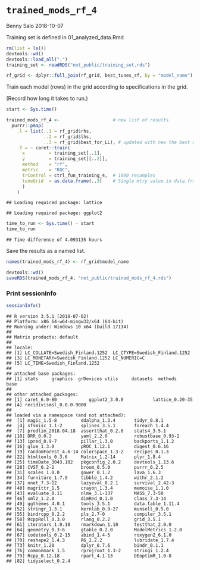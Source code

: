 `trained_mods_rf_4`
================
Benny Salo
2018-10-07

Training set is defined in 01\_analyzed\_data.Rmd

``` r
rm(list = ls())
devtools::wd()
devtools::load_all(".")
training_set <- readRDS("not_public/training_set.rds")
```

``` r
rf_grid <- dplyr::full_join(rf_grid, best_tunes_rf, by = "model_name")
```

Train each model (rows) in the grid according to specifications in the grid.

(Record how long it takes to run.)

``` r
start <- Sys.time()

trained_mods_rf_4 <-                    # new list of results
  purrr::pmap(
    .l = list(..1 = rf_grid$rhs,
              ..2 = rf_grid$lhs,
              ..3 = rf_grid$best_for_LL), # updated with new the best mtry value
    .f = ~ caret::train(
      x         = training_set[..1],
      y         = training_set[[..2]],
      method    = "rf",
      metric    = "ROC",
      trControl = ctrl_fun_training_4,  # 1000 resamples
      tuneGrid  = as.data.frame(..3)    # Single mtry value in data.frame
      )
    )
```

    ## Loading required package: lattice

    ## Loading required package: ggplot2

``` r
time_to_run <- Sys.time() - start
time_to_run
```

    ## Time difference of 4.093135 hours

Save the results as a named list.

``` r
names(trained_mods_rf_4) <- rf_grid$model_name
```

``` r
devtools::wd()
saveRDS(trained_mods_rf_4, "not_public/trained_mods_rf_4.rds")
```

### Print sessionInfo

``` r
sessionInfo()
```

    ## R version 3.5.1 (2018-07-02)
    ## Platform: x86_64-w64-mingw32/x64 (64-bit)
    ## Running under: Windows 10 x64 (build 17134)
    ## 
    ## Matrix products: default
    ## 
    ## locale:
    ## [1] LC_COLLATE=Swedish_Finland.1252  LC_CTYPE=Swedish_Finland.1252   
    ## [3] LC_MONETARY=Swedish_Finland.1252 LC_NUMERIC=C                    
    ## [5] LC_TIME=Swedish_Finland.1252    
    ## 
    ## attached base packages:
    ## [1] stats     graphics  grDevices utils     datasets  methods   base     
    ## 
    ## other attached packages:
    ## [1] caret_6.0-80            ggplot2_3.0.0           lattice_0.20-35        
    ## [4] recidivismsl_0.0.0.9000
    ## 
    ## loaded via a namespace (and not attached):
    ##  [1] magic_1.5-8         ddalpha_1.3.4       tidyr_0.8.1        
    ##  [4] sfsmisc_1.1-2       splines_3.5.1       foreach_1.4.4      
    ##  [7] prodlim_2018.04.18  assertthat_0.2.0    stats4_3.5.1       
    ## [10] DRR_0.0.3           yaml_2.2.0          robustbase_0.93-2  
    ## [13] ipred_0.9-7         pillar_1.3.0        backports_1.1.2    
    ## [16] glue_1.3.0          pROC_1.12.1         digest_0.6.16      
    ## [19] randomForest_4.6-14 colorspace_1.3-2    recipes_0.1.3      
    ## [22] htmltools_0.3.6     Matrix_1.2-14       plyr_1.8.4         
    ## [25] timeDate_3043.102   pkgconfig_2.0.2     devtools_1.13.6    
    ## [28] CVST_0.2-2          broom_0.5.0         purrr_0.2.5        
    ## [31] scales_1.0.0        gower_0.1.2         lava_1.6.3         
    ## [34] furniture_1.7.9     tibble_1.4.2        withr_2.1.2        
    ## [37] nnet_7.3-12         lazyeval_0.2.1      survival_2.42-3    
    ## [40] magrittr_1.5        crayon_1.3.4        memoise_1.1.0      
    ## [43] evaluate_0.11       nlme_3.1-137        MASS_7.3-50        
    ## [46] xml2_1.2.0          dimRed_0.1.0        class_7.3-14       
    ## [49] ggthemes_4.0.1      tools_3.5.1         data.table_1.11.4  
    ## [52] stringr_1.3.1       kernlab_0.9-27      munsell_0.5.0      
    ## [55] bindrcpp_0.2.2      pls_2.7-0           compiler_3.5.1     
    ## [58] RcppRoll_0.3.0      rlang_0.2.2         grid_3.5.1         
    ## [61] iterators_1.0.10    rmarkdown_1.10      testthat_2.0.0     
    ## [64] geometry_0.3-6      gtable_0.2.0        ModelMetrics_1.2.0 
    ## [67] codetools_0.2-15    abind_1.4-5         roxygen2_6.1.0     
    ## [70] reshape2_1.4.3      R6_2.2.2            lubridate_1.7.4    
    ## [73] knitr_1.20          dplyr_0.7.6         bindr_0.1.1        
    ## [76] commonmark_1.5      rprojroot_1.3-2     stringi_1.2.4      
    ## [79] Rcpp_0.12.18        rpart_4.1-13        DEoptimR_1.0-8     
    ## [82] tidyselect_0.2.4

